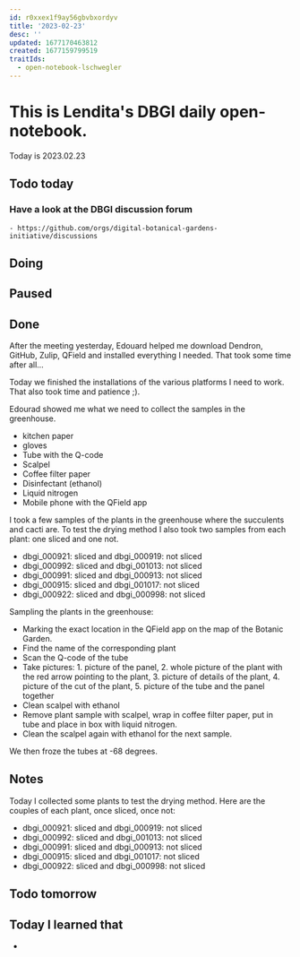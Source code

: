 ```yaml
---
id: r0xxex1f9ay56gbvbxordyv
title: '2023-02-23'
desc: ''
updated: 1677170463812
created: 1677159799519
traitIds:
  - open-notebook-lschwegler
---
```


# This is Lendita's DBGI daily open-notebook.

Today is 2023.02.23

## Todo today

### Have a look at the DBGI discussion forum
    - https://github.com/orgs/digital-botanical-gardens-initiative/discussions
###
###

## Doing

## Paused

## Done
After the meeting yesterday, Edouard helped me download Dendron, GitHub, Zulip, QField and installed everything I needed. That took some time after all...  

Today we finished the installations of the various platforms I need to work. That also took time and patience ;). 

Edourad showed me what we need to collect the samples in the greenhouse. 
- kitchen paper
- gloves
- Tube with the Q-code
- Scalpel
- Coffee filter paper
- Disinfectant (ethanol)
- Liquid nitrogen
- Mobile phone with the QField app

I took a few samples of the plants in the greenhouse where the succulents and cacti are. To test the drying method I also took two samples from each plant: one sliced and one not. 
- dbgi_000921: sliced and dbgi_000919: not sliced
- dbgi_000992: sliced and dbgi_001013: not sliced
- dbgi_000991: sliced and dbgi_000913: not sliced
- dbgi_000915: sliced and dbgi_001017: not sliced
- dbgi_000922: sliced and dbgi_000998: not sliced

Sampling the plants in the greenhouse:
- Marking the exact location in the QField app on the map of the Botanic Garden.
- Find the name of the corresponding plant
- Scan the Q-code of the tube
- Take pictures: 1. picture of the panel, 2. whole picture of the plant with the red arrow   pointing to the plant, 3. picture of details of the plant, 4. picture of the cut of the plant, 5. picture of the tube and the panel together
- Clean scalpel with ethanol 
- Remove plant sample with scalpel, wrap in coffee filter paper, put in tube and place in box with liquid nitrogen.
- Clean the scalpel again with ethanol for the next sample.

We then froze the tubes at -68 degrees.

## Notes

Today I collected some plants to test the drying method. Here are the couples of each plant, once sliced, once not:

- dbgi_000921: sliced and dbgi_000919: not sliced
- dbgi_000992: sliced and dbgi_001013: not sliced
- dbgi_000991: sliced and dbgi_000913: not sliced
- dbgi_000915: sliced and dbgi_001017: not sliced
- dbgi_000922: sliced and dbgi_000998: not sliced

## Todo tomorrow

###
###
###


## Today I learned that

-